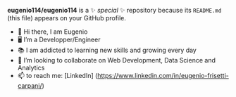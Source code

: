 **eugenio114/eugenio114** is a ✨ _special_ ✨ repository because its `README.md` (this file) appears on your GitHub profile.

- :wave: Hi there, I am Eugenio
- :desktop_computer: I’m a Developper/Engineer
- :books: I am addicted to learning new skills and growing every day
- :handshake: I’m looking to collaborate on Web Development, Data Science and Analytics
- 📫 to reach me: [LinkedIn] (https://www.linkedin.com/in/eugenio-frisetti-carpani/)
